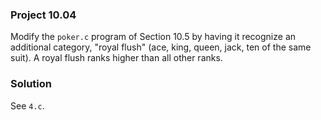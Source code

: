 ### Project 10.04
Modify the `poker.c` program of Section 10.5 by having it recognize an
additional category, "royal flush" (ace, king, queen, jack, ten of the same
suit). A royal flush ranks higher than all other ranks.

### Solution
See `4.c`.
